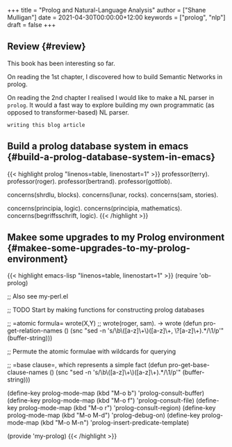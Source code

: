 +++
title = "Prolog and Natural-Language Analysis"
author = ["Shane Mulligan"]
date = 2021-04-30T00:00:00+12:00
keywords = ["prolog", "nlp"]
draft = false
+++

## Review {#review}

This book has been interesting so far.

On reading the 1st chapter, I discovered how
to build Semantic Networks in prolog.

On reading the 2nd chapter I realised I would like to make a
NL parser in `prolog`. It would a fast way to
explore building my own programmatic (as
opposed to transformer-based) NL parser.

`writing this blog article`

<!-- Play on asciinema.com -->
<!-- <a title="asciinema recording" href="https://asciinema.org/a/Wm1oQDZHQCFRCUwDT40LPuGRo" target="_blank"><img alt="asciinema recording" src="https://asciinema.org/a/Wm1oQDZHQCFRCUwDT40LPuGRo.svg" /></a> -->
<!-- Play on the blog -->
<script src="https://asciinema.org/a/Wm1oQDZHQCFRCUwDT40LPuGRo.js" id="asciicast-Wm1oQDZHQCFRCUwDT40LPuGRo" async></script>


## Build a prolog database system in emacs {#build-a-prolog-database-system-in-emacs}

{{< highlight prolog "linenos=table, linenostart=1" >}}
professor(terry).
professor(roger).
professor(bertrand).
professor(gottlob).

concerns(shrdlu, blocks).
concerns(lunar, rocks).
concerns(sam, stories).

concerns(principia, logic).
concerns(principia, mathematics).
concerns(begriffsschrift, logic).
{{< /highlight >}}


## Makee some upgrades to my Prolog environment {#makee-some-upgrades-to-my-prolog-environment}

{{< highlight emacs-lisp "linenos=table, linenostart=1" >}}
(require 'ob-prolog)

;; Also see my-perl.el

;; TODO Start by making functions for constructing prolog databases

;; =atomic formula= wrote(X,Y)
;; wrote(roger, sam). -> wrote
(defun pro-get-relation-names ()
  (snc "sed -n 's/\\b\\([a-z]\\+\\)([a-z]\\+, \\?[a-z]\\+).*/\\1/p'" (buffer-string)))

;; Permute the atomic formulae with wildcards for querying


;; =base clause=, which represents a simple fact
(defun pro-get-base-clause-names ()
  (snc "sed -n 's/\\b\\([a-z]\\+\\)([a-z]\\+).*/\\1/p'" (buffer-string)))

(define-key prolog-mode-map (kbd "M-o b") 'prolog-consult-buffer)
(define-key prolog-mode-map (kbd "M-o f") 'prolog-consult-file)
(define-key prolog-mode-map (kbd "M-o r") 'prolog-consult-region)
(define-key prolog-mode-map (kbd "M-o M-d") 'prolog-debug-on)
(define-key prolog-mode-map (kbd "M-o M-n") 'prolog-insert-predicate-template)

(provide 'my-prolog)
{{< /highlight >}}